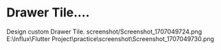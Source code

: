 # Drawer Tile....
Design custom Drawer Tile.
screenshot/Screenshot_1707049724.png
E:\Influx\Flutter Project\practice\screenshot\Screenshot_1707049730.png
